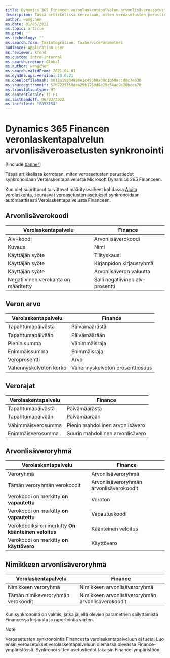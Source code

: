 ```yaml
---
title: Dynamics 365 Financen veronlaskentapalvelun arvonlisäveroasetusten synkronointi
description: Tässä artikkelissa kerrotaan, miten veroasetusten perustiedot synkronoidaan Verolaskentapalvelusta Microsoft Dynamics 365 Financeen.
author: wangchen
ms.date: 01/05/2022
ms.topic: article
ms.prod: ''
ms.technology: ''
ms.search.form: TaxIntegration, TaxServiceParameters
audience: Application user
ms.reviewer: kfend
ms.custom: intro-internal
ms.search.region: Global
ms.author: wangchen
ms.search.validFrom: 2021-04-01
ms.dyn365.ops.version: 10.0.21
ms.openlocfilehash: b017a19834998e1c493b0a38c1b50accd8c7e630
ms.sourcegitcommit: 52b7225350daa29b1263d8e29c54ac9e20bcca70
ms.translationtype: HT
ms.contentlocale: fi-FI
ms.lasthandoff: 06/03/2022
ms.locfileid: "8853154"
---
```

# <a name="sync-the-tax-setup-from-the-tax-calculation-service-to-dynamics-365-finance"></a>Dynamics 365 Financen veronlaskentapalvelun arvonlisäveroasetusten synkronointi

[!include [banner](../includes/banner.md)]

Tässä artikkelissa kerrotaan, miten veroasetusten perustiedot synkronoidaan Verolaskentapalvelusta Microsoft Dynamics 365 Financeen.

Kun olet suorittanut tarvittavat määritysvaiheet kohdassa [Aloita verolaskenta](global-get-started-with-tax-calculation-service.md), seuraavat veroasetusten asetukset synkronoidaan automaattisesti Verolaskentapalvelusta Financeen.

## <a name="sales-tax-code"></a>Arvonlisäverokoodi

| Verolaskentapalvelu           | Finance                             |
| --------------------------------- | ----------------------------------- |
| Alv-koodi                          | Arvonlisäverokoodi                      |
| Kuvaus                       | Nimi                                |
| Käyttäjän syöte                        | Tilityskausi                   |
| Käyttäjän syöte                        | Kirjanpidon kirjausryhmä                |
| Käyttäjän syöte                        | Arvonlisäveron valuutta                  |
| Negatiivinen verokanta on määritetty | Salli negatiivinen alv-prosentti |

## <a name="tax-value"></a>Veron arvo

| Verolaskentapalvelu | Finance                   |
| ----------------------- | ------------------------- |
| Tapahtumapäivästä   | Päivämäärästä                 |
| Tapahtumapäivään     | Päivämäärään                   |
| Pienin summa          | Vähimmäisraja             |
| Enimmäissumma          | Enimmäisraja             |
| Veroprosentti                | Arvo                     |
| Vähennyskelvoton korko     | Vähennyskelvoton prosenttiosuus |

## <a name="tax-limits"></a>Verorajat

| Verolaskentapalvelu | Finance           |
| ----------------------- | ----------------- |
| Tapahtumapäivästä   | Päivämäärästä         |
| Tapahtumapäivään     | Päivämäärään           |
| Vähimmäisverosumma      | Pienin mahdollinen arvonlisävero |
| Enimmäisverosumma      | Suurin mahdollinen arvonlisävero |

## <a name="sales-tax-group"></a>Arvonlisäveroryhmä

| Verolaskentapalvelu                         | Finance                                    |
| ----------------------------------------------- | ------------------------------------------ |
| Veroryhmä                                       | Arvonlisäveroryhmä                            |
| Tämän veroryhmän verokoodit                  | Arvonlisäveroryhmän arvonlisäverokoodit |
| Verokoodi on merkitty **on vapautettu**         | Veroton                                     |
| Verokoodi on merkitty **on vapautettu**         | Vapautuskoodi                                |
| Verokoodiksi on merkitty **On käänteinen veloitus** | Käänteinen veloitus                             |
| Verokoodi on merkitty **on käyttövero**        | Käyttövero                                    |

## <a name="item-sales-tax-group"></a>Nimikkeen arvonlisäveroryhmä

| Verolaskentapalvelu             | Finance                                         |
| ----------------------------------- | ----------------------------------------------- |
| Nimikkeen veroryhmä                      | Nimikkeen arvonlisäveroryhmä                            |
| Tämän nimikeveroryhmän verokoodit | Nimikkeen arvonlisäveroryhmän arvonlisäverokoodit |

Kun synkronointi on valmis, jatka jäljellä olevien parametrien säilyttämistä Financessa kirjausta ja raportointia varten.

> [!NOTE]
> Veroasetusten synkronointia Financesta verolaskentapalveluun ei tueta. Luo ensin veroasetukset verolaskentapalveluun olemassa olevassa Finance-ympäristössä. Synkronoi sitten asetustiedot takaisin Finance-ympäristöön.
